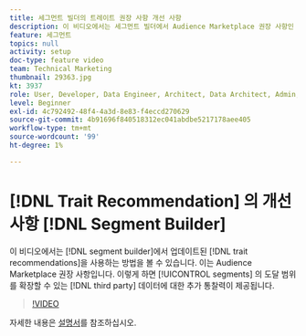 ```yaml
---
title: 세그먼트 빌더의 트레이트 권장 사항 개선 사항
description: 이 비디오에서는 세그먼트 빌더에서 Audience Marketplace 권장 사항인 업데이트된 트레이트 권장 사항을 사용하는 방법을 보게 됩니다. 이렇게 하면 세그먼트의 범위를 확장할 수 있는 타사 데이터에 대한 추가 통찰력을 얻을 수 있습니다.
feature: 세그먼트
topics: null
activity: setup
doc-type: feature video
team: Technical Marketing
thumbnail: 29363.jpg
kt: 3937
role: User, Developer, Data Engineer, Architect, Data Architect, Admin, Leader
level: Beginner
exl-id: 4c792492-48f4-4a3d-8e83-f4eccd270629
source-git-commit: 4b91696f840518312ec041abdbe5217178aee405
workflow-type: tm+mt
source-wordcount: '99'
ht-degree: 1%

---
```


# [!DNL Trait Recommendation] 의 개선 사항  [!DNL Segment Builder]

이 비디오에서는 [!DNL segment builder]에서 업데이트된 [!DNL trait recommendations]을 사용하는 방법을 볼 수 있습니다. 이는 Audience Marketplace 권장 사항입니다. 이렇게 하면 [!UICONTROL segments] 의 도달 범위를 확장할 수 있는 [!DNL third party] 데이터에 대한 추가 통찰력이 제공됩니다.

>[!VIDEO](https://video.tv.adobe.com/v/29363/?quality=12)

자세한 내용은 [설명서](https://docs.adobe.com/help/en/audience-manager/user-guide/features/segments/trait-recommendations.html)를 참조하십시오.
